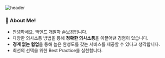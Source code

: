 ![header](https://capsule-render.vercel.app/api?type=Waving&height=200&color=0:c2e59c,100:64b3f4&text=I'm%20Bokyeong!👋&fontSize=43&fontColor=55616b&fontAlignY=38)

### 🚀 About Me!
- 안녕하세요. 백엔드 개발자 손보경입니다.
- 다양한 의사소통 방법을 통해 **정확한 의사소통**을 이끌어낸 경험이 있습니다.
- **경계 없는 협업**을 통해 높은 완성도를 갖는 서비스를 제공할 수 있다고 생각합니다.
- 최선의 선택을 위한 Best Practice를 실천합니다.

<!--
**sonb9615/sonb9615** is a ✨ _special_ ✨ repository because its `README.md` (this file) appears on your GitHub profile.

Here are some ideas to get you started:

- 🔭 I’m currently working on ...
- 🌱 I’m currently learning ...
- 👯 I’m looking to collaborate on ...
- 🤔 I’m looking for help with ...
- 💬 Ask me about ...
- 📫 How to reach me: ...
- 😄 Pronouns: ...
- ⚡ Fun fact: ...
-->
